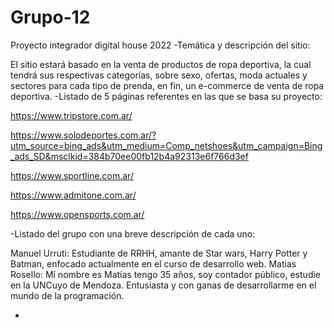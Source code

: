 # Grupo-12
Proyecto integrador digital house 2022
-Temática y descripción del sitio:

El sitio estará basado en la venta de productos de ropa deportiva, la cual tendrá sus respectivas categorías, sobre sexo, ofertas, moda actuales y sectores para cada tipo de prenda, en fin, un e-commerce de venta de ropa deportiva.
-Listado de 5 páginas referentes en las que se basa su proyecto:


https://www.tripstore.com.ar/

https://www.solodeportes.com.ar/?utm_source=bing_ads&utm_medium=Comp_netshoes&utm_campaign=Bing_ads_SD&msclkid=384b70ee00fb12b4a92313e6f766d3ef

https://www.sportline.com.ar/

https://www.admitone.com.ar/

https://www.opensports.com.ar/

-Listado del grupo con una breve descripción de cada uno:

Manuel Urruti: Estudiante de RRHH, amante de Star wars, Harry Potter y Batman, enfocado actualmente en el curso de desarrollo web.
Matias Rosello: Mí nombre es Matías tengo 35 años, soy contador público, estudie en la UNCuyo de Mendoza. Entusiasta y con ganas de desarrollarme en el mundo de la programación.

-
